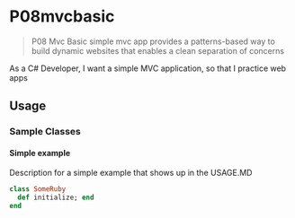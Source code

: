 # P08mvcbasic

> P08 Mvc Basic simple mvc app provides a patterns-based way to build dynamic websites that enables a clean separation of concerns

As a C# Developer, I want a simple MVC application, so that I practice web apps

## Usage

### Sample Classes

#### Simple example

Description for a simple example that shows up in the USAGE.MD

```ruby
class SomeRuby
  def initialize; end
end
```
